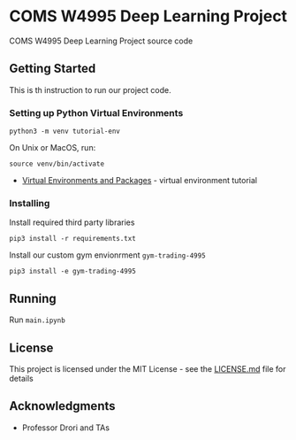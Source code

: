 # COMS W4995 Deep Learning Project

COMS W4995 Deep Learning Project source code

## Getting Started

This is th instruction to run our project code.

### Setting up Python Virtual Environments 

```
python3 -m venv tutorial-env
```

On Unix or MacOS, run:

```
source venv/bin/activate
```

* [Virtual Environments and Packages](https://docs.python.org/3/tutorial/venv.html) - virtual environment tutorial


### Installing

Install required third party libraries

```
pip3 install -r requirements.txt
```

Install our custom gym envionrment `gym-trading-4995`
```
pip3 install -e gym-trading-4995
```


## Running

Run `main.ipynb`


## License

This project is licensed under the MIT License - see the [LICENSE.md](LICENSE.md) file for details

## Acknowledgments

* Professor Drori and TAs
